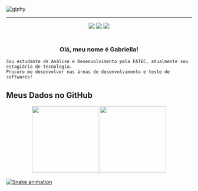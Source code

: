 ![giphy](https://user-images.githubusercontent.com/89717936/150699604-e45557a4-2ff3-4220-b9c4-ee5d4a11a50c.gif)
<hr>

<div align="center">
  <a href="https://www.linkedin.com/in/gabriella-martins-1a4b78210/" target="_black"><img src="https://img.shields.io/badge/LinkedIn-0077B5?style=for-the-badge&logo=linkedin&logoColor=white" target="_black"></a>
  <a href="#" target="_black"><img src="https://img.shields.io/badge/Discord-7289DA?style=for-the-badge&logo=discord&logoColor=white" target="_black"></a>
  <a href="https://open.spotify.com/playlist/4THRyOdXZVYR62IVmyVGz9?si=2d1cedc208a5434d" target="_black"><img src="https://img.shields.io/badge/Spotify-1ED760?&style=for-the-badge&logo=spotify&logoColor=white" target="_black"></a>
</div>

<h3 align="center">  <br>
Olá, meu nome é Gabriella!
<br>
</h3>

```
Sou estudante de Análise e Desenvolvimento pela FATEC, atualmente sou estagiária de tecnologia.
Procuro me desenvolver nas áreas de desenvolvimento e teste de softwares!
```

## Meus Dados no GitHub
<div align="center">
  <a href="https://github.com/mrtns641">
  <img height="180em" src="https://github-readme-stats.vercel.app/api?username=mrtns641&show_icons=true&theme=tokyonight&include_all_commits=true&count_private=true"/>
  <img height="180em" src="https://github-readme-stats.vercel.app/api/top-langs/?username=mrtns641&layout=compact&langs_count=7&theme=tokyonight"/>
</div>
  
![Snake animation](https://github.com/mrtns641/mrtns641/blob/output/github-contribution-grid-snake.svg)
